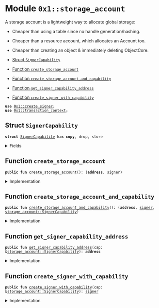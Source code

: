 
<a name="0x1_storage_account"></a>

# Module `0x1::storage_account`

A storage account is a lightweight way to allocate global storage:
- Cheaper than using a table since no handle generation/hashing.
- Cheaper than a resource account, which allocates an Account too.
- Cheaper than creating an object & immediately deleting ObjectCore.


-  [Struct `SignerCapability`](#0x1_storage_account_SignerCapability)
-  [Function `create_storage_account`](#0x1_storage_account_create_storage_account)
-  [Function `create_storage_account_and_capability`](#0x1_storage_account_create_storage_account_and_capability)
-  [Function `get_signer_capability_address`](#0x1_storage_account_get_signer_capability_address)
-  [Function `create_signer_with_capability`](#0x1_storage_account_create_signer_with_capability)


<pre><code><b>use</b> <a href="create_signer.md#0x1_create_signer">0x1::create_signer</a>;
<b>use</b> <a href="transaction_context.md#0x1_transaction_context">0x1::transaction_context</a>;
</code></pre>



<a name="0x1_storage_account_SignerCapability"></a>

## Struct `SignerCapability`



<pre><code><b>struct</b> <a href="storage_account.md#0x1_storage_account_SignerCapability">SignerCapability</a> <b>has</b> <b>copy</b>, drop, store
</code></pre>



<details>
<summary>Fields</summary>


<dl>
<dt>
<code><a href="account.md#0x1_account">account</a>: <b>address</b></code>
</dt>
<dd>

</dd>
</dl>


</details>

<a name="0x1_storage_account_create_storage_account"></a>

## Function `create_storage_account`



<pre><code><b>public</b> <b>fun</b> <a href="storage_account.md#0x1_storage_account_create_storage_account">create_storage_account</a>(): (<b>address</b>, <a href="../../aptos-stdlib/../move-stdlib/doc/signer.md#0x1_signer">signer</a>)
</code></pre>



<details>
<summary>Implementation</summary>


<pre><code><b>public</b> <b>fun</b> <a href="storage_account.md#0x1_storage_account_create_storage_account">create_storage_account</a>(): (<b>address</b>, <a href="../../aptos-stdlib/../move-stdlib/doc/signer.md#0x1_signer">signer</a>) {
    <b>let</b> storage_addr = <a href="transaction_context.md#0x1_transaction_context_generate_auid_address">transaction_context::generate_auid_address</a>();
    (storage_addr, <a href="create_signer.md#0x1_create_signer">create_signer</a>(storage_addr))
}
</code></pre>



</details>

<a name="0x1_storage_account_create_storage_account_and_capability"></a>

## Function `create_storage_account_and_capability`



<pre><code><b>public</b> <b>fun</b> <a href="storage_account.md#0x1_storage_account_create_storage_account_and_capability">create_storage_account_and_capability</a>(): (<b>address</b>, <a href="../../aptos-stdlib/../move-stdlib/doc/signer.md#0x1_signer">signer</a>, <a href="storage_account.md#0x1_storage_account_SignerCapability">storage_account::SignerCapability</a>)
</code></pre>



<details>
<summary>Implementation</summary>


<pre><code><b>public</b> <b>fun</b> <a href="storage_account.md#0x1_storage_account_create_storage_account_and_capability">create_storage_account_and_capability</a>(): (
    <b>address</b>,
    <a href="../../aptos-stdlib/../move-stdlib/doc/signer.md#0x1_signer">signer</a>,
    <a href="storage_account.md#0x1_storage_account_SignerCapability">SignerCapability</a>,
) {
    <b>let</b> addr = <a href="transaction_context.md#0x1_transaction_context_generate_auid_address">transaction_context::generate_auid_address</a>();
    (addr, <a href="create_signer.md#0x1_create_signer">create_signer</a>(addr), <a href="storage_account.md#0x1_storage_account_SignerCapability">SignerCapability</a> { <a href="account.md#0x1_account">account</a>: addr })
}
</code></pre>



</details>

<a name="0x1_storage_account_get_signer_capability_address"></a>

## Function `get_signer_capability_address`



<pre><code><b>public</b> <b>fun</b> <a href="storage_account.md#0x1_storage_account_get_signer_capability_address">get_signer_capability_address</a>(cap: &<a href="storage_account.md#0x1_storage_account_SignerCapability">storage_account::SignerCapability</a>): <b>address</b>
</code></pre>



<details>
<summary>Implementation</summary>


<pre><code><b>public</b> <b>fun</b> <a href="storage_account.md#0x1_storage_account_get_signer_capability_address">get_signer_capability_address</a>(cap: &<a href="storage_account.md#0x1_storage_account_SignerCapability">SignerCapability</a>): <b>address</b> {
    cap.<a href="account.md#0x1_account">account</a>
}
</code></pre>



</details>

<a name="0x1_storage_account_create_signer_with_capability"></a>

## Function `create_signer_with_capability`



<pre><code><b>public</b> <b>fun</b> <a href="storage_account.md#0x1_storage_account_create_signer_with_capability">create_signer_with_capability</a>(cap: &<a href="storage_account.md#0x1_storage_account_SignerCapability">storage_account::SignerCapability</a>): <a href="../../aptos-stdlib/../move-stdlib/doc/signer.md#0x1_signer">signer</a>
</code></pre>



<details>
<summary>Implementation</summary>


<pre><code><b>public</b> <b>fun</b> <a href="storage_account.md#0x1_storage_account_create_signer_with_capability">create_signer_with_capability</a>(cap: &<a href="storage_account.md#0x1_storage_account_SignerCapability">SignerCapability</a>): <a href="../../aptos-stdlib/../move-stdlib/doc/signer.md#0x1_signer">signer</a> {
    <a href="create_signer.md#0x1_create_signer">create_signer</a>(cap.<a href="account.md#0x1_account">account</a>)
}
</code></pre>



</details>


[move-book]: https://aptos.dev/move/book/SUMMARY
